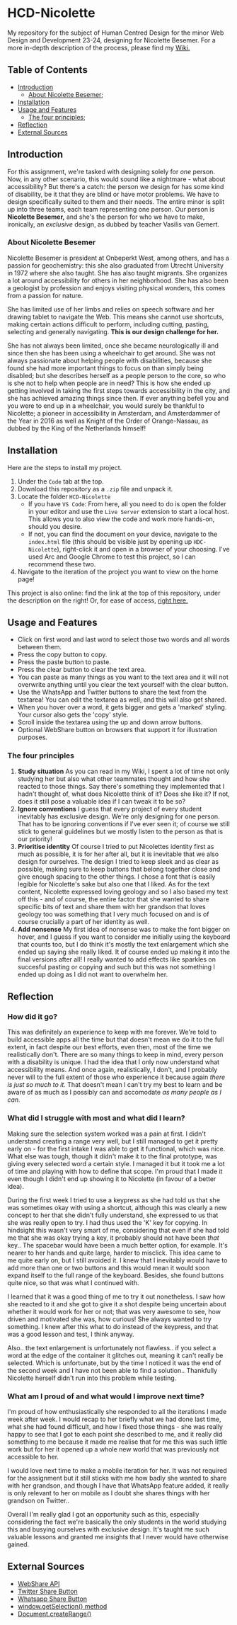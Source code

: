 # HCD-Nicolette

My repository for the subject of Human Centred Design for the minor Web Design and Development 23-24, designing for Nicolette Besemer. For a more in-depth description of the process, please find my [Wiki.](https://github.com/rosemulazada/HCD-Nicolette/wiki)

## Table of Contents

-   [Introduction](#introduction-to-the-assignment)
    -   [About Nicolette Besemer](#about-nicolette-besemer);
-   [Installation](#installation)
-   [Usage and Features](#usage-and-features)
    -   [The four principles](#the-four-principles);
-   [Reflection](#Reflection)
-   [External Sources](#external-sources)

## Introduction

For this assignment, we're tasked with designing solely for _one_ person. Now, in any other scenario, this would sound like a nightmare - what about accessibility? But there's a catch: the person we design for has some kind of disability, be it that they are blind or have motor problems. We have to design specifically suited to them and their needs. The entire minor is split up into three teams, each team representing one person. Our person is **Nicolette Besemer,** and she's the person for who we have to make, ironically, an _exclusive_ design, as dubbed by teacher Vasilis van Gemert.

### About Nicolette Besemer

Nicolette Besemer is president at Onbeperkt West, among others, and has a passion for geochemistry: this she also graduated from Utrecht University in 1972 where she also taught. She has also taught migrants. She organizes a lot around accessibility for others in her neighborhood. She has also been a geologist by profession and enjoys visiting physical wonders, this comes from a passion for nature.

She has limited use of her limbs and relies on speech software and her drawing tablet to navigate the Web. This means she cannot use shortcuts, making certain actions difficult to perform, including cutting, pasting, selecting and generally navigating. **This is our design challenge for her.**

She has not always been limited, once she became neurologically ill and since then she has been using a wheelchair to get around. She was not always passionate about helping people with disabilities, because she found she had more important things to focus on than simply being disabled; but she describes herself as a people person to the core, so who is she not to help when people are in need? This is how she ended up getting involved in taking the first steps towards accessibility in the city, and she has achieved amazing things since then. If ever anything befell you and you were to end up in a wheelchair, you would surely be thankful to Nicolette; a pioneer in accessibility in Amsterdam, and Amsterdammer of the Year in 2016 as well as Knight of the Order of Orange-Nassau, as dubbed by the King of the Netherlands himself!

## Installation

Here are the steps to install my project.

1. Under the `Code` tab at the top.
2. Download this repository as a `.zip` file and unpack it.
3. Locate the folder `HCD-Nicolette`
    - If you have `VS Code`: From here, all you need to do is open the folder in your editor and use the `Live Server` extension to start a local host. This allows you to also view the code and work more hands-on, should you desire.
    - If not, you can find the document on your device, navigate to the `index.html` file (this should be visible just by opening up `HDC-Nicolette`), right-click it and open in a browser of your choosing. I've used Arc and Google Chrome to test this project, so I can recommend these two.
4. Navigate to the iteration of the project you want to view on the home page!

This project is also online: find the link at the top of this repository, under the description on the right! Or, for ease of access, [right here.](https://hcd-nicolette.vercel.app/)

## Usage and Features

-   Click on first word and last word to select those two words and all words between them.
-   Press the copy button to copy.
-   Press the paste button to paste.
-   Press the clear button to clear the text area.
-   You can paste as many things as you want to the text area and it will not overwrite anything until you clear the text yourself with the clear button.
-   Use the WhatsApp and Twitter buttons to share the text from the textarea! You can edit the textarea as well, and this will also get shared.
-   When you hover over a word, it gets bigger and gets a 'marked' styling. Your cursor also gets the 'copy' style.
-   Scroll inside the textarea using the up and down arrow buttons.
-   Optional WebShare button on browsers that support it for illustration purposes.

### The four principles

1. **Study situation**
   As you can read in my Wiki, I spent a lot of time not only studying her but also what other teammates thought and how she reacted to those things. Say there's something they implemented that I hadn't thought of, what does Nicolette think of it? Does she like it? If not, does it still pose a valuable idea if I can tweak it to be so?
2. **Ignore conventions**
   I guess that every project of every student inevitably has exclusive design. We're only designing for one person. That has to be ignoring conventions if I've ever seen it; of course we still stick to general guidelines but we mostly listen to the person as that is our priority!
3. **Prioritise identity**
   Of course I tried to put Nicolettes identity first as much as possible, it is for her after all, but it is inevitable that we also design for ourselves. The design I tried to keep sleek and as clear as possible, making sure to keep buttons that belong together close and give enough spacing to the other things. I chose a font that is easily legible for Nicolette's sake but also one that I liked. As for the text content, Nicolette expressed loving geology and so I also based my text off this - and of course, the entire factor that she wanted to share specific bits of text and share them with her grandson that loves geology too was something that I very much focused on and is of course crucially a part of her identity as well.
4. **Add nonsense**
   My first idea of nonsense was to make the font bigger on hover, and I guess if you want to consider me initially using the keyboard that counts too, but I do think it's mostly the text enlargement which she ended up saying she really liked. It of course ended up making it into the final versions after all! I really wanted to add effects like sparkles on succesful pasting or copying and such but this was not something I ended up doing as I did not want to overwhelm her.

## Reflection

### How did it go?

This was definitely an experience to keep with me forever. We're told to build accessible apps all the time but that doesn't mean we do it to the full extent, in fact despite our best efforts, even then, most of the time we realistically don't. There are so many things to keep in mind, every person with a disability is unique. I had the idea that I only now understand what accessibility means. And once again, realistically, I don't, and I probably never will to the full extent of those who experience it because again _there is just so much to it._ That doesn't mean I can't try my best to learn and be aware of as much as I possibly can and accomodate _as many people as I can._

### What did I struggle with most and what did I learn?

Making sure the selection system worked was a pain at first. I didn't understand creating a range very well, but I still managed to get it pretty early on - for the first intake I was able to get it functional, which was nice. What else was tough, though it didn't make it to the final prototype, was giving every selected word a certain style. I managed it but it took me a lot of time and playing with how to define that scope. I'm proud that I made it even though I didn't end up showing it to Nicolette (in favour of a better idea).

During the first week I tried to use a keypress as she had told us that she was sometimes okay with using a shortcut, although this was clearly a new concept to her that she didn't fully understand, she expressed to us that she was really open to try. I had thus used the 'K' key for copying. In hindsight this wasn't very smart of me, considering that even if she had told me that she was okay trying a key, it probably should not have been _that_ key.. The spacebar would have been a much better option, for example. It's nearer to her hands and quite large, harder to misclick. This idea came to me quite early on, but I still avoided it. I knew that I inevitably would have to add more than one or two buttons and this would mean it would soon expand itself to the full range of the keyboard. Besides, she found buttons quite nice, so that was what I continued with.

I learned that it was a good thing of me to try it out nonetheless. I saw how she reacted to it and she got to give it a shot despite being uncertain about whether it would work for her or not; that was very awesome to see, how driven and motivated she was, how curious! She always wanted to try something. I knew after this what to do instead of the keypress, and that was a good lesson and test, I think anyway.

Also.. the text enlargement is unfortunately not flawless.. if you select a word at the edge of the container it glitches out, meaning it can't really be selected. Which is unfortunate, but by the time I noticed it was the end of the second week and I have not been able to find a solution.. Thankfully Nicolette herself didn't run into this problem while testing.

### What am I proud of and what would I improve next time?

I'm proud of how enthusiastically she responded to all the iterations I made week after week. I would recap to her briefly what we had done last time, what she had found difficult, and how I fixed those things - she was really happy to see that I got to each point she described to me, and it really did something to me because it made me realise that for me this was such little work but for her it opened up a whole new world that was previously not accessible to her.

I would love next time to make a mobile iteration for her. It was not required for the assignment but it still sticks with me how badly she wanted to share with her grandson, and though I have that WhatsApp feature added, it really is only relevant to her on mobile as I doubt she shares things with her grandson on Twitter..

Overall I'm really glad I got an opportunity such as this, especially considering the fact we're basically the only students in the world studying this and busying ourselves with exclusive design. It's taught me such valuable lessons and granted me insights that I never would have otherwise gained.

## External Sources

-   [WebShare API](https://developer.mozilla.org/en-US/docs/Web/API/Web_Share_API)
-   [Twitter Share Button](https://developer.twitter.com/en/docs/twitter-for-websites/tweet-button/overview)
-   [Whatsapp Share Button](https://www.javatpoint.com/how-to-add-a-whatsapp-share-button-in-a-website-using-javascript)
-   [window.getSelection() method](https://developer.mozilla.org/en-US/docs/Web/API/Window/getSelection)
-   [Document.createRange()](https://developer.mozilla.org/en-US/docs/Web/API/Document/createRange)
